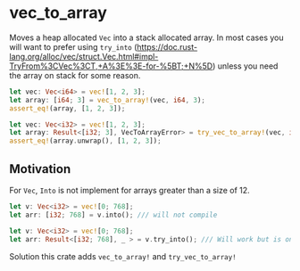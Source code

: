 # vec_to_array

Moves a heap allocated `Vec` into a stack allocated array. In most cases you will want to prefer using `try_into`
(https://doc.rust-lang.org/alloc/vec/struct.Vec.html#impl-TryFrom%3CVec%3CT,+A%3E%3E-for-%5BT;+N%5D)
unless you need the array on stack for some reason.

```rust
let vec: Vec<i64> = vec![1, 2, 3];
let array: [i64; 3] = vec_to_array!(vec, i64, 3);
assert_eq!(array, [1, 2, 3]);

let vec: Vec<i32> = vec![1, 2, 3];
let array: Result<[i32; 3], VecToArrayError> = try_vec_to_array!(vec, i32, 3);
assert_eq!(array.unwrap(), [1, 2, 3]);
```

## Motivation

For `Vec`, `Into` is not implement for arrays greater than a size of 12.

```rust
let v: Vec<i32> = vec![0; 768];
let arr: [i32; 768] = v.into(); /// will not compile

let v: Vec<i32> = vec![0; 768];
let arr: Result<[i32; 768], _ > = v.try_into(); /// Will work but is on the heap
```

Solution this crate adds `vec_to_array!` and `try_vec_to_array!`
